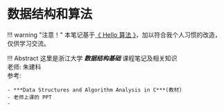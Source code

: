 # 数据结构和算法

!!! warning "注意！"
    本笔记基于[《 Hello 算法 》](https://www.hello-algo.com/)，加以符合我个人习惯的改造，仅供学习交流。

!!! Abstract
    这里是浙江大学 ***数据结构基础*** 课程笔记及相关知识  
    老师: 朱建科  
    参考:

    - ***Data Structures and Algorithm Analysis in C***(教材)  
    - 老师上课的 PPT
    - 

